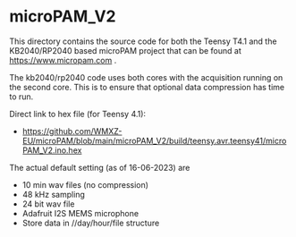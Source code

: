 # microPAM_V2
 
 This directory contains the source code for both the Teensy T4.1 and the KB2040/RP2040 based microPAM project that can be found at https://www.micropam.com .
 
 The kb2040/rp2040 code uses both cores with the acquisition running on the second core. This is to ensure that optional data compression has time to run.

 Direct link to hex file (for Teensy 4.1): 
 - https://github.com/WMXZ-EU/microPAM/blob/main/microPAM_V2/build/teensy.avr.teensy41/microPAM_V2.ino.hex

 The actual default setting (as of 16-06-2023) are
 - 10 min wav files (no compression)
 - 48 kHz sampling 
 - 24 bit wav file
 - Adafruit I2S MEMS microphone
 - Store data in //day/hour/file structure 
 